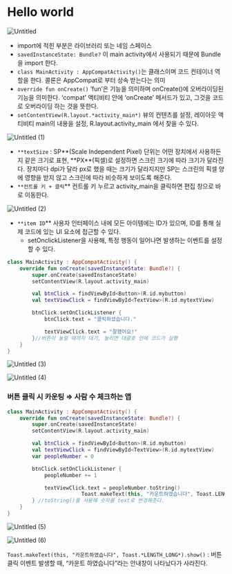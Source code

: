 # Hello world

![Untitled](https://user-images.githubusercontent.com/85959639/186729049-ae3aea93-5f65-4738-87b5-b3ec3611a884.png)

- import에 적힌 부분은 라이브러리 또는 네임 스페이스
- `savedInstanceState: Bundle?` 이 main activity에서 사용되기 때문에 Bundle을 import 한다.
- `class MainActivity : AppCompatActivity()`는 클래스이며 코드 컨테이너 역할을 한다. 콜론은 AppCompat로 부터 상속 받는다는 의미
- `override fun onCreate()` ’fun’은 기능을 의미하며 onCreate()에 오버라이딩된 기능을 의미한다. ‘compat’ 액티비티 안에 ‘onCreate’ 메서드가 있고, 그것을 코드로 오버라이딩 하는 것을 뜻한다.
- `setContentView(R.layout.*activity_main*)` 뷰의 컨텐츠를 설정, 레이아웃 액티비티 main의 내용을 설정, R.layout.activity_main 에서 찾을 수 있다.

![Untitled (1)](https://user-images.githubusercontent.com/85959639/186729061-b1f514eb-fb45-4789-a2c8-6b314af21c15.png)

- `**textSize` : SP**(Scale Independent Pixel) 단위는 어떤 장치에서 사용하든지 같은 크기로 표현, **PX\*\*(픽셀)로 설정하면 스크린 크기에 따라 크기가 달라진다. 장치마다 dpi가 달라 px로 했을 때는 크기가 달라지지만 SP는 스크린의 픽셀 양에 영향을 받지 않고 스크린에 따라 비슷하게 보이도록 해준다.
- `**컨트롤 키 + 클릭`\*\* 컨트롤 키 누르고 activity_main을 클릭하면 편집 창으로 바로 이동한다.

![Untitled (2)](https://user-images.githubusercontent.com/85959639/186729076-3239828b-e3b3-4ed5-bdf5-3c55c3565126.png)

- `**item ID`\*\* 사용자 인터페이스 내에 모든 아이템에는 ID가 있으며, ID를 통해 실제 코드에 있는 UI 요소에 접근할 수 있다.
  - setOnclickListener을 사용해, 특정 행동이 일어나면 발생하는 이벤트를 설정할 수 있다.

```kotlin
class MainActivity : AppCompatActivity() {
    override fun onCreate(savedInstanceState: Bundle?) {
        super.onCreate(savedInstanceState)
        setContentView(R.layout.activity_main)

        val btnClick = findViewById<Button>(R.id.mybutton)
        val textViewClick = findViewById<TextView>(R.id.mytextView)

        btnClick.setOnClickListener {
            btnClick.text = "클릭하셨습니다."

            textViewClick.text = "잘했어요!"
        }//버튼이 눌릴 때까지 대기, 눌리면 대괄호 안에 코드가 실행
    }
}

```

![Untitled (3)](https://user-images.githubusercontent.com/85959639/186729171-42e50b35-909f-4279-a20e-4e13fb3023bd.png)

![Untitled (4)](https://user-images.githubusercontent.com/85959639/186729199-7d615a88-25fa-4bfa-830f-63d1001345be.png)

### **버튼 클릭 시 카운팅 ⇒ 사람 수 체크하는 앱**

```kotlin
class MainActivity : AppCompatActivity() {
    override fun onCreate(savedInstanceState: Bundle?) {
        super.onCreate(savedInstanceState)
        setContentView(R.layout.activity_main)

        val btnClick = findViewById<Button>(R.id.mybutton)
        val textViewClick = findViewById<TextView>(R.id.mytextView)
        var peopleNumber = 0

        btnClick.setOnClickListener {
            peopleNumber += 1

            textViewClick.text = peopleNumber.toString()
						Toast.makeText(this, "카운트하였습니다", Toast.LENGTH_LONG).show()
        } //toString()를 사용해 숫자를 text로 변경해준다.
    }
}
```

![Untitled (5)](https://user-images.githubusercontent.com/85959639/186729213-c7c9b1bb-3d13-4902-b58f-26a3da037bd8.png)

![Untitled (6)](https://user-images.githubusercontent.com/85959639/186729225-d938793b-353f-4a72-874d-6050524cf4a0.png)

`Toast.makeText(this, "카운트하였습니다", Toast.*LENGTH_LONG*).show()` : 버튼 클릭 이벤트 발생할 때, “카운트 하였습니다”라는 안내창이 나타났다가 사라진다.
